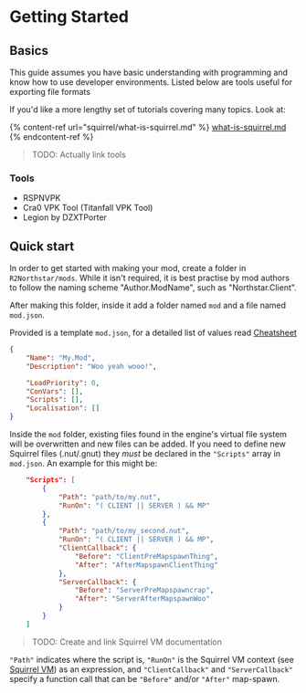 # Getting Started

## Basics

This guide assumes you have basic understanding with programming and know how to use developer environments. Listed below are tools useful for exporting file formats

If you'd like a more lengthy set of tutorials covering many topics. Look at:

{% content-ref url="squirrel/what-is-squirrel.md" %}
[what-is-squirrel.md](squirrel/what-is-squirrel.md)
{% endcontent-ref %}

> TODO: Actually link tools

### Tools

* RSPNVPK
* Cra0 VPK Tool (Titanfall VPK Tool)
* Legion by DZXTPorter

## Quick start

In order to get started with making your mod, create a folder in `R2Northstar/mods`. While it isn't required, it is best practise by mod authors to follow the naming scheme "Author.ModName", such as "Northstar.Client".

After making this folder, inside it add a folder named `mod` and a file named `mod.json`.

Provided is a template `mod.json`, for a detailed list of values read [Cheatsheet](tutorials/modding-tutorials.md)

```json
{
    "Name": "My.Mod",
    "Description": "Woo yeah wooo!",

    "LoadPriority": 0,
    "ConVars": [],
    "Scripts": [],
    "Localisation": []
}
```

Inside the `mod` folder, existing files found in the engine's virtual file system will be overwritten and new files can be added. If you need to define new Squirrel files (.nut/.gnut) they _must_ be declared in the `"Scripts"` array in `mod.json`. An example for this might be:

```json
    "Scripts": [
        {
            "Path": "path/to/my.nut",
            "RunOn": "( CLIENT || SERVER ) && MP"
        },
        {
            "Path": "path/to/my_second.nut",
            "RunOn": "( CLIENT || SERVER ) && MP",
            "ClientCallback": {
                "Before": "ClientPreMapspawnThing",
                "After": "AfterMapspawnClientThing"
            },
            "ServerCallback": {
                "Before": "ServerPreMapspawncrap",
                "After": "ServerAfterMapspawnWoo"
            }
        }
    ]
```

> TODO: Create and link Squirrel VM documentation

`"Path"` indicates where the script is, `"RunOn"` is the Squirrel VM context (see [Squirrel VM](getting-started.md)) as an expression, and `"ClientCallback"` and `"ServerCallback"` specify a function call that can be `"Before"` and/or `"After"` map-spawn.
